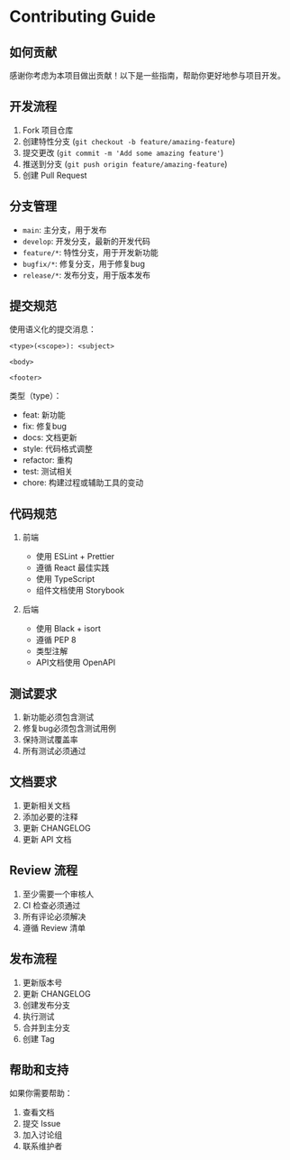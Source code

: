 # Contributing Guide

## 如何贡献

感谢你考虑为本项目做出贡献！以下是一些指南，帮助你更好地参与项目开发。

## 开发流程

1. Fork 项目仓库
2. 创建特性分支 (`git checkout -b feature/amazing-feature`)
3. 提交更改 (`git commit -m 'Add some amazing feature'`)
4. 推送到分支 (`git push origin feature/amazing-feature`)
5. 创建 Pull Request

## 分支管理

- `main`: 主分支，用于发布
- `develop`: 开发分支，最新的开发代码
- `feature/*`: 特性分支，用于开发新功能
- `bugfix/*`: 修复分支，用于修复bug
- `release/*`: 发布分支，用于版本发布

## 提交规范

使用语义化的提交消息：

```
<type>(<scope>): <subject>

<body>

<footer>
```

类型（type）：
- feat: 新功能
- fix: 修复bug
- docs: 文档更新
- style: 代码格式调整
- refactor: 重构
- test: 测试相关
- chore: 构建过程或辅助工具的变动

## 代码规范

1. 前端
   - 使用 ESLint + Prettier
   - 遵循 React 最佳实践
   - 使用 TypeScript
   - 组件文档使用 Storybook

2. 后端
   - 使用 Black + isort
   - 遵循 PEP 8
   - 类型注解
   - API文档使用 OpenAPI

## 测试要求

1. 新功能必须包含测试
2. 修复bug必须包含测试用例
3. 保持测试覆盖率
4. 所有测试必须通过

## 文档要求

1. 更新相关文档
2. 添加必要的注释
3. 更新 CHANGELOG
4. 更新 API 文档

## Review 流程

1. 至少需要一个审核人
2. CI 检查必须通过
3. 所有评论必须解决
4. 遵循 Review 清单

## 发布流程

1. 更新版本号
2. 更新 CHANGELOG
3. 创建发布分支
4. 执行测试
5. 合并到主分支
6. 创建 Tag

## 帮助和支持

如果你需要帮助：
1. 查看文档
2. 提交 Issue
3. 加入讨论组
4. 联系维护者 